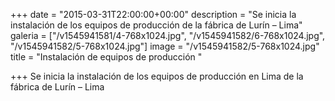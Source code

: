 +++
date = "2015-03-31T22:00:00+00:00"
description = "Se inicia la instalación de los equipos de producción de la fábrica de Lurín – Lima"
galeria = ["/v1545941581/4-768x1024.jpg", "/v1545941582/6-768x1024.jpg", "/v1545941582/5-768x1024.jpg"]
image = "/v1545941582/5-768x1024.jpg"
title = "Instalación de equipos de producción "

+++
Se inicia la instalación de los equipos de producción en Lima de la fábrica de Lurín – Lima